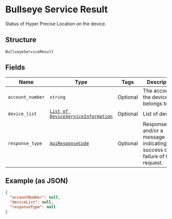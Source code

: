 
# Bullseye Service Result

Status of Hyper Precise Location on the device.

## Structure

`BullseyeServiceResult`

## Fields

| Name | Type | Tags | Description |
|  --- | --- | --- | --- |
| `account_number` | `string` | Optional | The account the device belongs to. |
| `device_list` | [`List of DeviceServiceInformation`](../../doc/models/device-service-information.md) | Optional | List of devices. |
| `response_type` | [`ApiResponseCode`](../../doc/models/api-response-code.md) | Optional | ResponseCode and/or a message indicating success or failure of the request. |

## Example (as JSON)

```json
{
  "accountNumber": null,
  "deviceList": null,
  "responseType": null
}
```

